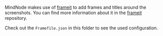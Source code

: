 MindNode makes use of [frameit](https://github.com/fastlane/frameit) to add frames and titles around the screenshots. You can find more information about it in the [frameit](https://github.com/fastlane/frameit) repository.

Check out the `Framefile.json` in this folder to see the used configuration.